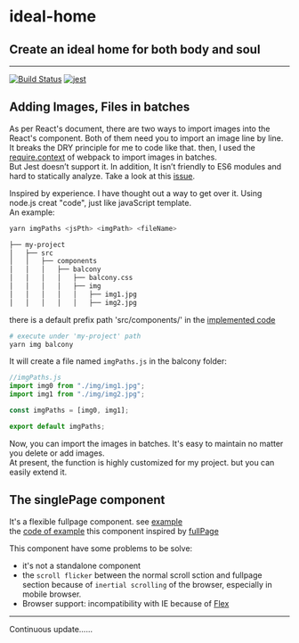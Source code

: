 # ideal-home

## Create an ideal home for both body and soul

---

[![Build Status](https://travis-ci.org/lirun3196/ideal-home.svg?branch=master)](https://travis-ci.org/lirun3196/ideal-home)
[![jest](https://facebook.github.io/jest/img/jest-badge.svg)](https://github.com/facebook/jest)

## Adding Images, Files in batches

As per React's document, there are two ways to import images into the React's component. Both of them need you to import an image line by line.  
It breaks the DRY principle for me to code like that. then, I used the [require.context](https://webpack.js.org/guides/dependency-management/#require-context) of webpack to import images in batches.  
But Jest doesn’t support it. In addition, It isn’t friendly to ES6 modules and hard to statically analyze. Take a look at this [issue](https://github.com/facebook/create-react-app/issues/517).

Inspired by experience. I have thought out a way to get over it. Using node.js creat "code", just like javaScript template.  
An example:

```sh
yarn imgPaths <jsPth> <imgPath> <fileName>
```

```sh
├── my-project
│   ├── src
│   │   ├── components
│   │   │   ├── balcony
│   │   │   │   ├── balcony.css
│   │   │   │   ├── img
│   │   │   │   │   ├── img1.jpg
│   │   │   │   │   ├── img2.jpg
```

there is a default prefix path 'src/components/' in the [implemented code](https://github.com/lirun3196/ideal-home/blob/master/automate/imgPaths.js)

```sh
# execute under 'my-project' path
yarn img balcony
```

It will create a file named `imgPaths.js` in the balcony folder:

```js
//imgPaths.js
import img0 from "./img/img1.jpg";
import img1 from "./img/img2.jpg";

const imgPaths = [img0, img1];

export default imgPaths;
```

Now, you can import the images in batches. It's easy to maintain no matter you delete or add images.  
At present, the function is highly customized for my project. but you can easily extend it.

## The singlePage component

It's a flexible fullpage component. see [example](https://lirun3196.github.io/ideal-home/#/testSinglePage)  
the [code of example](https://github.com/lirun3196/ideal-home/blob/master/src/components/testSth/testSinglePage.js)
this component inspired by [fullPage](https://github.com/alvarotrigo/fullPage.js)

This component have some problems to be solve:

* it's not a standalone component
* the `scroll flicker` between the normal scroll sction and fullpage section because of `inertial scrolling` of the browser, especially in mobile browser.
* Browser support: incompatibility with IE because of [Flex](https://caniuse.com/#search=flex)

---

Continuous update......
